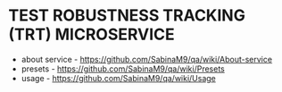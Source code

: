 # TEST ROBUSTNESS TRACKING (TRT) MICROSERVICE
* about service - https://github.com/SabinaM9/qa/wiki/About-service
* presets - https://github.com/SabinaM9/qa/wiki/Presets
* usage - https://github.com/SabinaM9/qa/wiki/Usage
